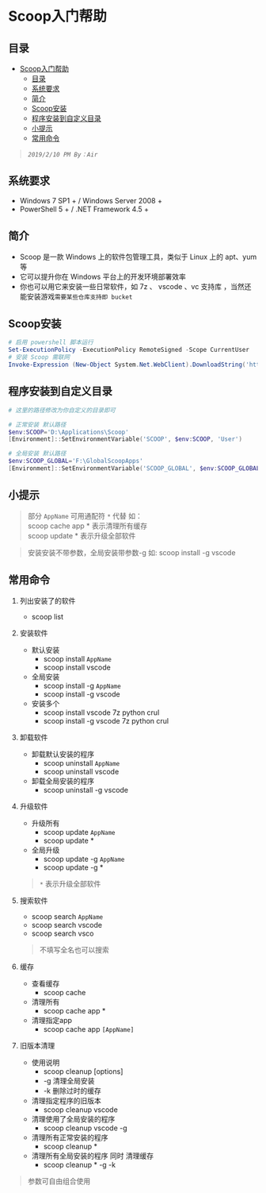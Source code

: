 # Scoop入门帮助

## 目录

- [Scoop入门帮助](#scoop%e5%85%a5%e9%97%a8%e5%b8%ae%e5%8a%a9)
  - [目录](#%e7%9b%ae%e5%bd%95)
  - [系统要求](#%e7%b3%bb%e7%bb%9f%e8%a6%81%e6%b1%82)
  - [简介](#%e7%ae%80%e4%bb%8b)
  - [Scoop安装](#scoop%e5%ae%89%e8%a3%85)
  - [程序安装到自定义目录](#%e7%a8%8b%e5%ba%8f%e5%ae%89%e8%a3%85%e5%88%b0%e8%87%aa%e5%ae%9a%e4%b9%89%e7%9b%ae%e5%bd%95)
  - [小提示](#%e5%b0%8f%e6%8f%90%e7%a4%ba)
  - [常用命令](#%e5%b8%b8%e7%94%a8%e5%91%bd%e4%bb%a4)

>*`2019/2/10 PM By：Air`*



## 系统要求
* Windows 7 SP1 + / Windows Server 2008 +
* PowerShell 5 + / .NET Framework 4.5 +

## 简介
* Scoop 是一款 Windows 上的软件包管理工具，类似于 Linux 上的 apt、yum 等
* 它可以提升你在 Windows 平台上的开发环境部署效率 
* 你也可以用它来安装一些日常软件，如 7z 、 vscode 、vc 支持库 ，当然还能安装游戏`需要某些仓库支持即 bucket `



## Scoop安装

```powershell
# 启用 powershell 脚本运行
Set-ExecutionPolicy -ExecutionPolicy RemoteSigned -Scope CurrentUser
# 安装 Scoop 需联网
Invoke-Expression (New-Object System.Net.WebClient).DownloadString('https://get.scoop.sh')
```

## 程序安装到自定义目录
```powershell
# 这里的路径修改为你自定义的目录即可

# 正常安装 默认路径
$env:SCOOP='D:\Applications\Scoop'
[Environment]::SetEnvironmentVariable('SCOOP', $env:SCOOP, 'User')

# 全局安装 默认路径
$env:SCOOP_GLOBAL='F:\GlobalScoopApps'
[Environment]::SetEnvironmentVariable('SCOOP_GLOBAL', $env:SCOOP_GLOBAL, 'Machine')
```

## 小提示

> 部分 `AppName` 可用通配符 `*` 代替 如：  
> scoop cache app * 表示清理所有缓存  
> scoop update * 表示升级全部软件  

> 安装安装不带参数，全局安装带参数-g 如:
> scoop install -g vscode


## 常用命令



1. 列出安装了的软件
   - scoop list

2. 安装软件
    - 默认安装
      - scoop install `AppName`
      - scoop install vscode
    - 全局安装
      - scoop install -g `AppName`
      - scoop install -g vscode
    - 安装多个
      - scoop install vscode 7z python crul
      - scoop install -g vscode 7z python crul
  
3. 卸载软件
   - 卸载默认安装的程序
     - scoop uninstall `AppName`
     - scoop uninstall vscode
   - 卸载全局安装的程序
      - scoop uninstall -g vscode

4. 升级软件
   - 升级所有
      - scoop update `AppName`
      - scoop update *
   - 全局升级
      - scoop update -g `AppName`
      - scoop update -g *
    > `*` 表示升级全部软件

5. 搜索软件
   - scoop search `AppName`
   - scoop search vscode
   - scoop search vsco
   > 不填写全名也可以搜索
    
6. 缓存
   - 查看缓存
        - scoop cache
    - 清理所有
        - scoop cache app *
    - 清理指定app
        - scoop cache app `[AppName]`
 
7. 旧版本清理
   - 使用说明
     - scoop cleanup <app> [options]
     - -g 清理全局安装
     - -k 删除过时的缓存
   - 清理指定程序的旧版本
     - scoop cleanup vscode
   - 清理使用了全局安装的程序
     - scoop cleanup vscode -g
   - 清理所有正常安装的程序
      - scoop cleanup *
   - 清理所有全局安装的程序 同时 清理缓存
      - scoop cleanup * -g -k

> 参数可自由组合使用

